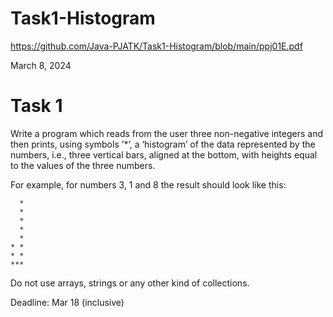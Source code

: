 # Task1-Histogram  

https://github.com/Java-PJATK/Task1-Histogram/blob/main/ppj01E.pdf  

March 8, 2024  

# Task 1  

Write a program which reads from the user three non-negative integers and then prints, using symbols ’*’, a ‘histogram’ of the data represented by the numbers, i.e., three vertical bars, aligned at the bottom, with heights equal to the values of the three numbers.  

For example, for numbers 3, 1 and 8 the result should look like this:  

```
  *  
  * 
  *  
  * 
  * 
* *  
* *   
***
```
  
Do not use arrays, strings or any other kind of collections.  

Deadline: Mar 18 (inclusive)
